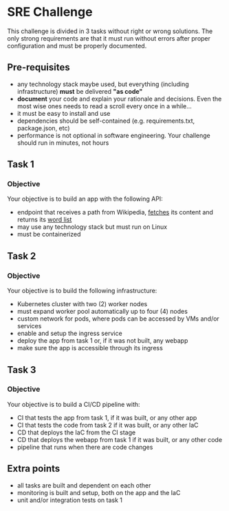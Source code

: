 # SRE Challenge

This challenge is divided in 3 tasks without right or wrong solutions. The only strong requirements are that it must run without errors after proper configuration and must be properly documented. 

## Pre-requisites
- any technology stack maybe used, but everything (including infrastructure) **must** be delivered **"as code"**
- **document** your code and explain your rationale and decisions. Even the most wise ones needs to read a scroll every once in a while...
- it must be easy to install and use
- dependencies should be self-contained (e.g. requirements.txt, package.json, etc)
- performance is not optional in software engineering. Your challenge should run in minutes, not hours


## Task 1
### Objective

Your objective is to build an app with the following API:

- endpoint that receives a path from Wikipedia, [fetches](https://en.wikipedia.org/wiki/Special:ApiSandbox#action=parse&format=json&page=Word_list&prop=wikitext) its content and returns its [word list](https://en.wikipedia.org/wiki/Word_list)
- may use any technology stack but must run on Linux
- must be containerized



## Task 2
### Objective

Your objective is to build the following infrastructure:

- Kubernetes cluster with two (2) worker nodes
- must expand worker pool automatically up to four (4) nodes
- custom network for pods, where pods can be accessed by VMs and/or services
- enable and setup the ingress service
- deploy the app from task 1 or, if it was not built, any webapp
- make sure the app is accessible through its ingress



## Task 3
### Objective

Your objective is to build a CI/CD pipeline with:

- CI that tests the app from task 1, if it was built, or any other app
- CI that tests the code from task 2 if it was built, or any other IaC
- CD that deploys the IaC from the CI stage
- CD that deploys the webapp from task 1  if it was built, or any other code
- pipeline that runs when there are code changes


## Extra points

- all tasks are built and dependent on each other
- monitoring is built and setup, both on the app and the IaC
- unit and/or integration tests on task 1